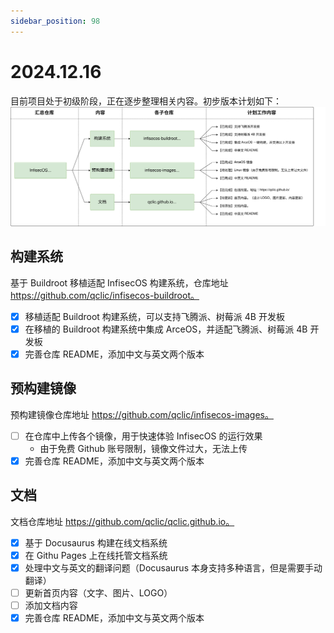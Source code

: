 ```yaml
---
sidebar_position: 98
---
```


# 2024.12.16

目前项目处于初级阶段，正在逐步整理相关内容。初步版本计划如下：
![roadmap_20241226](./images/roadmap_20241226.svg)

## 构建系统

基于 Buildroot 移植适配 InfisecOS 构建系统，仓库地址 https://github.com/qclic/infisecos-buildroot。

- [x] 移植适配 Buildroot 构建系统，可以支持飞腾派、树莓派 4B 开发板
- [x] 在移植的 Buildroot 构建系统中集成 ArceOS，并适配飞腾派、树莓派 4B 开发板
- [x] 完善仓库 README，添加中文与英文两个版本

## 预构建镜像

预构建镜像仓库地址 https://github.com/qclic/infisecos-images。

- [ ] 在仓库中上传各个镜像，用于快速体验 InfisecOS 的运行效果
    - 由于免费 Github 账号限制，镜像文件过大，无法上传
- [x] 完善仓库 README，添加中文与英文两个版本

## 文档

文档仓库地址 https://github.com/qclic/qclic.github.io。

- [x] 基于 Docusaurus 构建在线文档系统
- [x] 在 Githu Pages 上在线托管文档系统
- [x] 处理中文与英文的翻译问题（Docusaurus 本身支持多种语言，但是需要手动翻译）
- [ ] 更新首页内容（文字、图片、LOGO）
- [ ] 添加文档内容
- [x] 完善仓库 README，添加中文与英文两个版本
